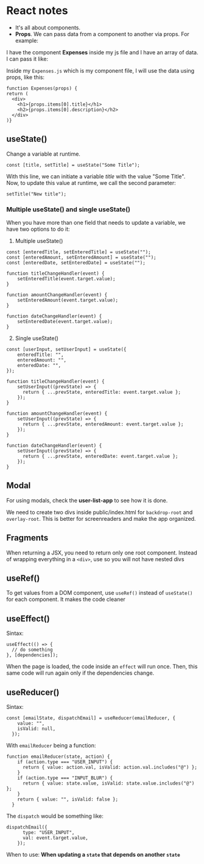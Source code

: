 # React notes

- It's all about components.
- **Props**. We can pass data from a component to another via props. For example:

I have the component **Expenses** inside my js file and I have an array of data. I can pass it like:

<Expenses items={array_of_data}></Expenses>

Inside my `Expenses.js` which is my component file, I will use the data using props, like this:

```
function Expenses(props) {
return (
  <div>
    <h1>{props.items[0].title}</h1>
    <h2>{props.items[0].description}</h2>
  </div>
)}
```

## useState()

Change a variable at runtime.

`const [title, setTitle] = useState("Some Title");`

With this line, we can initiate a variable _title_ with the value "Some Title". Now, to update this value at runtime, we call the second parameter:

`setTitle("New title");`

### Multiple useState() and single useState()

When you have more than one field that needs to update a variable, we have two options to do it:

1. Multiple useState()

```
const [enteredTitle, setEnteredTitle] = useState("");
const [enteredAmount, setEnteredAmount] = useState("");
const [enteredDate, setEnteredDate] = useState("");

function titleChangeHandler(event) {
    setEnteredTitle(event.target.value);
}

function amountChangeHandler(event) {
    setEnteredAmount(event.target.value);
}

function dateChangeHandler(event) {
    setEnteredDate(event.target.value);
}
```

2. Single useState()

```
const [userInput, setUserInput] = useState({
    enteredTitle: "",
    enteredAmount: "",
    enteredDate: "",
});

function titleChangeHandler(event) {
    setUserInput((prevState) => {
      return { ...prevState, enteredTitle: event.target.value };
    });
}

function amountChangeHandler(event) {
    setUserInput((prevState) => {
      return { ...prevState, enteredAmount: event.target.value };
    });
}

function dateChangeHandler(event) {
    setUserInput((prevState) => {
      return { ...prevState, enteredDate: event.target.value };
    });
}

```

## Modal

For using modals, check the **user-list-app** to see how it is done.

We need to create two divs inside public/index.html for `backdrop-root` and `overlay-root`. This is better for screenreaders and make the app organized.

## Fragments

When returning a JSX, you need to return only one root component. Instead of wrapping everything in a `<div>`, use <Fragment> so you will not have nested divs

## useRef()

To get values from a DOM component, use `useRef()` instead of `useState()` for each component. It makes the code cleaner

## useEffect()

Sintax:

```
useEffect(() => {
  // do something
}, [dependencies]);
```

When the page is loaded, the code inside an `effect` will run once. Then, this same code will run again only if the dependencies change.

## useReducer()

Sintax:

```
const [emailState, dispatchEmail] = useReducer(emailReducer, {
    value: "",
    isValid: null,
  });
```

With `emailReducer` being a function:

```
function emailReducer(state, action) {
    if (action.type === "USER_INPUT") {
      return { value: action.val, isValid: action.val.includes("@") };
    }
    if (action.type === "INPUT_BLUR") {
      return { value: state.value, isValid: state.value.includes("@") };
    }
    return { value: "", isValid: false };
  }
```

The `dispatch` would be something like:

```
dispatchEmail({
      type: "USER_INPUT",
      val: event.target.value,
    });
```

When to use: **When updating a `state` that depends on another `state`**
